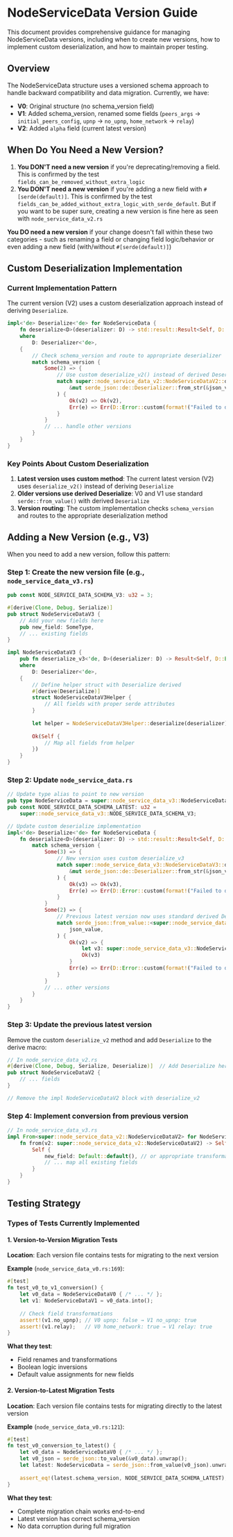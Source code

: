 # NodeServiceData Version Guide

This document provides comprehensive guidance for managing NodeServiceData versions, including when to create new versions, how to implement custom deserialization, and how to maintain proper testing.

## Overview

The NodeServiceData structure uses a versioned schema approach to handle backward compatibility and data migration. Currently, we have:

- **V0**: Original structure (no schema_version field)
- **V1**: Added schema_version, renamed some fields (`peers_args` → `initial_peers_config`, `upnp` → `no_upnp`, `home_network` → `relay`)
- **V2**: Added `alpha` field (current latest version)

## When Do You Need a New Version?

1. **You DON'T need a new version** if you're deprecating/removing a field. This is confirmed by the test `fields_can_be_removed_without_extra_logic`
2. **You DON'T need a new version** if you're adding a new field with `#[serde(default)]`. This is confirmed by the test `fields_can_be_added_without_extra_logic_with_serde_default`. But if you want to be super sure, creating a new version is fine here as seen with `node_service_data_v2.rs`

**You DO need a new version** if your change doesn't fall within these two categories - such as renaming a field or changing field logic/behavior or even adding a new field (with/without `#[serde(default)]`)

## Custom Deserialization Implementation

### Current Implementation Pattern

The current version (V2) uses a custom deserialization approach instead of deriving `Deserialize`.

```rust
impl<'de> Deserialize<'de> for NodeServiceData {
    fn deserialize<D>(deserializer: D) -> std::result::Result<Self, D::Error>
    where
        D: Deserializer<'de>,
    {
        // Check schema_version and route to appropriate deserializer
        match schema_version {
            Some(2) => {
                // Use custom deserialize_v2() instead of derived Deserialize
                match super::node_service_data_v2::NodeServiceDataV2::deserialize_v2(
                    &mut serde_json::de::Deserializer::from_str(&json_value.to_string()),
                ) {
                    Ok(v2) => Ok(v2),
                    Err(e) => Err(D::Error::custom(format!("Failed to deserialize as V2: {}", e))),
                }
            }
            // ... handle other versions
        }
    }
}
```

### Key Points About Custom Deserialization

1. **Latest version uses custom method**: The current latest version (V2) uses `deserialize_v2()` instead of deriving `Deserialize`
2. **Older versions use derived Deserialize**: V0 and V1 use standard `serde::from_value()` with derived `Deserialize`
3. **Version routing**: The custom implementation checks `schema_version` and routes to the appropriate deserialization method

## Adding a New Version (e.g., V3)

When you need to add a new version, follow this pattern:

### Step 1: Create the new version file (e.g., `node_service_data_v3.rs`)

```rust
pub const NODE_SERVICE_DATA_SCHEMA_V3: u32 = 3;

#[derive(Clone, Debug, Serialize)]
pub struct NodeServiceDataV3 {
    // Add your new fields here
    pub new_field: SomeType,
    // ... existing fields
}

impl NodeServiceDataV3 {
    pub fn deserialize_v3<'de, D>(deserializer: D) -> Result<Self, D::Error>
    where
        D: Deserializer<'de>,
    {
        // Define helper struct with Deserialize derived
        #[derive(Deserialize)]
        struct NodeServiceDataV3Helper {
            // All fields with proper serde attributes
        }
        
        let helper = NodeServiceDataV3Helper::deserialize(deserializer)?;
        
        Ok(Self {
            // Map all fields from helper
        })
    }
}
```

### Step 2: Update `node_service_data.rs`

```rust
// Update type alias to point to new version
pub type NodeServiceData = super::node_service_data_v3::NodeServiceDataV3;
pub const NODE_SERVICE_DATA_SCHEMA_LATEST: u32 = 
    super::node_service_data_v3::NODE_SERVICE_DATA_SCHEMA_V3;

// Update custom deserialize implementation
impl<'de> Deserialize<'de> for NodeServiceData {
    fn deserialize<D>(deserializer: D) -> std::result::Result<Self, D::Error> {
        match schema_version {
            Some(3) => {
                // New version uses custom deserialize_v3
                match super::node_service_data_v3::NodeServiceDataV3::deserialize_v3(
                    &mut serde_json::de::Deserializer::from_str(&json_value.to_string()),
                ) {
                    Ok(v3) => Ok(v3),
                    Err(e) => Err(D::Error::custom(format!("Failed to deserialize as V3: {}", e))),
                }
            }
            Some(2) => {
                // Previous latest version now uses standard derived Deserialize
                match serde_json::from_value::<super::node_service_data_v2::NodeServiceDataV2>(
                    json_value,
                ) {
                    Ok(v2) => {
                        let v3: super::node_service_data_v3::NodeServiceDataV3 = v2.into();
                        Ok(v3)
                    }
                    Err(e) => Err(D::Error::custom(format!("Failed to deserialize as V2: {}", e))),
                }
            }
            // ... other versions
        }
    }
}
```

### Step 3: Update the previous latest version

Remove the custom `deserialize_v2` method and add `Deserialize` to the derive macro:

```rust
// In node_service_data_v2.rs
#[derive(Clone, Debug, Serialize, Deserialize)]  // Add Deserialize here
pub struct NodeServiceDataV2 {
    // ... fields
}

// Remove the impl NodeServiceDataV2 block with deserialize_v2
```

### Step 4: Implement conversion from previous version

```rust
// In node_service_data_v3.rs
impl From<super::node_service_data_v2::NodeServiceDataV2> for NodeServiceDataV3 {
    fn from(v2: super::node_service_data_v2::NodeServiceDataV2) -> Self {
        Self {
            new_field: Default::default(), // or appropriate transformation
            // ... map all existing fields
        }
    }
}
```

## Testing Strategy

### Types of Tests Currently Implemented

#### 1. Version-to-Version Migration Tests

**Location**: Each version file contains tests for migrating to the next version

**Example** (`node_service_data_v0.rs:169`):
```rust
#[test]
fn test_v0_to_v1_conversion() {
    let v0_data = NodeServiceDataV0 { /* ... */ };
    let v1: NodeServiceDataV1 = v0_data.into();
    
    // Check field transformations
    assert!(v1.no_upnp); // V0 upnp: false → V1 no_upnp: true
    assert!(v1.relay);   // V0 home_network: true → V1 relay: true
}
```

**What they test**:
- Field renames and transformations
- Boolean logic inversions
- Default value assignments for new fields

#### 2. Version-to-Latest Migration Tests

**Location**: Each version file contains tests for migrating directly to the latest version

**Example** (`node_service_data_v0.rs:121`):
```rust
#[test]  
fn test_v0_conversion_to_latest() {
    let v0_data = NodeServiceDataV0 { /* ... */ };
    let v0_json = serde_json::to_value(&v0_data).unwrap();
    let latest: NodeServiceData = serde_json::from_value(v0_json).unwrap();
    
    assert_eq!(latest.schema_version, NODE_SERVICE_DATA_SCHEMA_LATEST);
}
```

**What they test**:
- Complete migration chain works end-to-end
- Latest version has correct schema_version
- No data corruption during full migration
